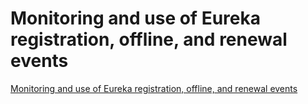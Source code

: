 # Monitoring and use of Eureka registration, offline, and renewal events
[Monitoring and use of Eureka registration, offline, and renewal events](https://aiwithcloud.com/2022/09/15/monitoring_and_use_of_eureka_registration_offline_and_renewal_events/)